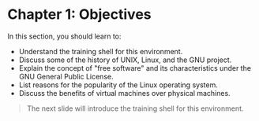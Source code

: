 # Chapter 1: Objectives

In this section, you should learn to:

- Understand the training shell for this environment.
- Discuss some of the history of UNIX, Linux, and the GNU project.
- Explain the concept of "free software" and its characteristics under the GNU General Public License.
- List reasons for the popularity of the Linux operating system.
- Discuss the benefits of virtual machines over physical machines.

> The next slide will introduce the training shell for this environment.

